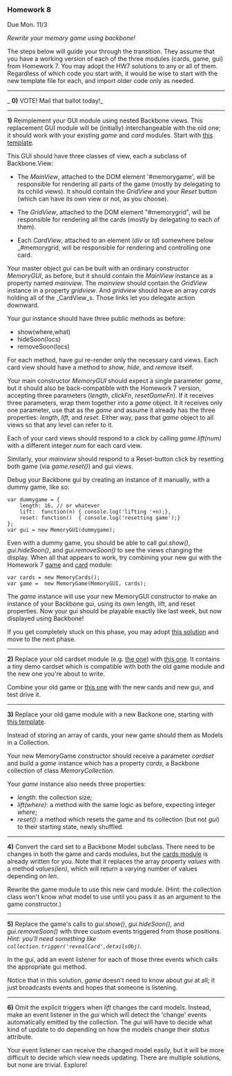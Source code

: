 ### Homework 8
Due Mon. 11/3

*Rewrite your memory game using backbone!*

The steps below will guide your through the transition.  They assume that you have a working version of each of the three modules (cards, game, gui) from Homework 7.  You may adopt the HW7 solutions to any or all of them.
Regardless of which code you start with, it would be wise to start with the new template file for each, and import older code only as needed.

---
_ **0)** VOTE!  Mail that ballot today!_

---
**1)**
Reimplement your GUI module using nested Backbone views.  This replacement GUI module will be (initially) interchangeable with the old one; it should work with your existing _game_ and _card_ modules.  Start with [this template](templates/gui1.js).

This GUI should have three classes of view, each a subclass of Backbone.View:

- The _MainView_, attached to the DOM element '#memorygame', will be responsible for rendering all parts of the game (mostly by delegating to its cchild views).  It should contain the _GridView_ and your _Reset_ button (which can have its own view or not, as you choose).

- The _GridView_, attached to the DOM element "#memorygrid", will be responsible for rendering all the cards (mostly by delegating to each of them).

- Each _CardView_, attached to an element (_div_ or _td_) somewhere below _#memorygrid, will be responsible for rendering and controlling one card.

Your master object _gui_ can be built with an ordinary constructor _MemoryGUI_, as before, but it should contain the _MainView_ instance as a property named _mainview_.  The _mainview_ should contain the _GridView_ instance in a property _gridview_.  And _gridview_ should have an array _cards_ holding all of the _CardView_s.  Those links let you delegate action downward.

Your _gui_ instance should have three public methods as before:
- show(where,what)
- hideSoon(locs)
- removeSoon(locs)

For each method, have _gui_ re-render only the necessary card views.  Each card view should have a method to _show_, _hide_, and _remove_ itself.

Your main constructor _MemoryGUI_ should expect a single parameter _game_, but it should also be back-compatible with the Homework 7 version, accepting three parameters (_length_, _clickFn_, _resetGameFn_).  If it receives three parameters, wrap them together into a _game_ object.  It it receives only one parameter, use that as the _game_ and assume it already has the three properties: _length_, _lift_, and _reset_.  Either way, pass that _game_ object to all views so that any level can refer to it.

Each of your card views should respond to a click by calling _game.lift(num)_ with a different integer _num_ for each card view.

Similarly, your _mainview_ should respond to a Reset-button click by resetting both game (via _game.reset()_) and gui views.

Debug your Backbone gui by creating an instance of it manually, with a dummy game, like so:
```
var dummygame = {
    length: 16, // or whatever
    lift:  function(n) { console.log('lifting '+n);},
    reset: function()  { console.log('resetting game');}
};
var gui = new MemoryGUI(dummygame);
```
Even with a dummy game, you should be able to call _gui.show()_, _gui.hideSoon()_, and _gui.removeSoon()_ to see the views changing the display.
When all that appears to work, try combining your new gui with the Homework 7
 [game](templates/old-game.js) and [card](templates/old-cards.js) module:

```
var cards = new MemoryCards();
var game =  new MemoryGame(MemoryGUI, cards);
```
The _game_ instance will use your new MemoryGUI constructor to make an instance of your Backbone gui, using its own length, lift, and reset properties.
Now your gui should be playable exactly like last week, but now displayed using Backbone!

If you get completely stuck on this phase, you may adopt [this solution](solutions/gui1.js) and move to the next phase.

---

**2)**
Replace your old cardset module (e.g. [the one](templates/old-cards.js)) with [this one](templates/cards1.js).  It contains a tiny demo cardset which is compatible with both the old game module and the new one you're about to write.

Combine your old game or [this one](templates/old-game.js) with the new cards and new gui, and test drive it.

---

**3)**
Replace your old game module with a new Backone one, starting with [this template](templates/game1.js).

Instead of storing an array of cards, your new game should them as Models in a Collection.

Your new MemoryGame constructor should receive a parameter _cardset_ and build a _game_ instance which has a property _cards_, a Backbone collection of class _MemoryCollection_.

Your _game_ instance also needs three properties:
- _length_: the collection size;
- _lift(where)_: a method with the same logic as before, expecting integer _where_;
- _reset()_: a method which resets the game and its collection (but not _gui_) to their starting state, newly shuffled.

---

**4)**
Convert the card set to a Backbone Model subclass.  There need to be changes in both the game and cards modules, but the [cards module](templates/cards2.js) is already written for you.
Note that it replaces the array property _values_ with a method _values(len)_, which will return a varying number of values depending on _len_.

Rewrite the game module to use this new card module.
(Hint: the collection class won't know what model to use until you pass it as an argument to the game constructor.)

---

**5)**
Replace the game's calls to _gui.show()_, _gui.hideSoon()_, and _gui.removeSoon()_ with three custom events triggered from those positions.  _Hint: you'll need something like `collection.trigger('revealCard',detailsObj)`._

In the gui, add an event listener for each of those three events which calls the appropriate gui method.

Notice that in this solution, _game_ doesn't need to know about _gui_ at all; it just broadcasts events and hopes that someone is listening.

---
**6)**
Omit the explicit triggers when _lift_ changes the card models.  Instead, make an event listener in the _gui_ which will detect the 'change' events automatically emitted by the collection.  The _gui_ will have to decide what kind of update to do depending on how the models change their _status_ attribute.

Your event listener can receive the changed model easily, but it will be more difficult to decide which view needs updating.  There are multiple solutions, but none are trivial.  Explore!

